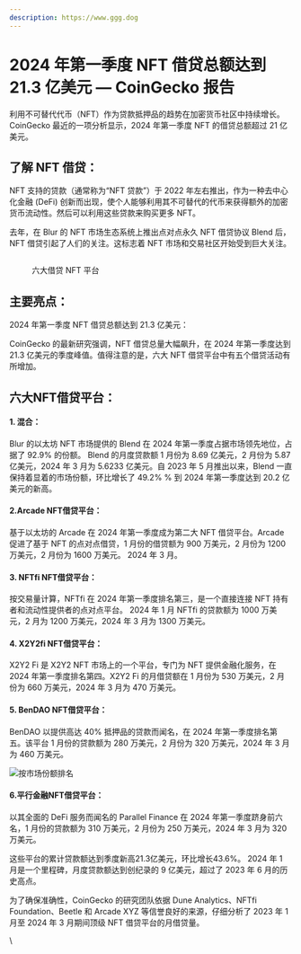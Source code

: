 ```yaml
---
description: https://www.ggg.dog
---
```


# 2024 年第一季度 NFT 借贷总额达到 21.3 亿美元 — CoinGecko 报告

利用不可替代代币（NFT）作为贷款抵押品的趋势在加密货币社区中持续增长。 CoinGecko 最近的一项分析显示，2024 年第一季度 NFT 的借贷总额超过 21 亿美元。

## 了解 NFT 借贷：

NFT 支持的贷款（通常称为“NFT 贷款”）于 2022 年左右推出，作为一种去中心化金融 (DeFi) 创新而出现，使个人能够利用其不可替代的代币来获得额外的加密货币流动性。然后可以利用这些贷款来购买更多 NFT。

去年，在 Blur 的 NFT 市场生态系统上推出点对点永久 NFT 借贷协议 Blend 后，NFT 借贷引起了人们的关注。这标志着 NFT 市场和交易社区开始受到巨大关注。

<figure><img src="https://lh7-us.googleusercontent.com/AAbh-UbG35-y-h8-o3H-tufeE6WtbrvSfFw3meZ0LyWtvugyQdagYhj1UeE9zTea5-K__flN2QW7aZPztghZP7sKK55c_ATdvQIQoO7V4lllsTHRhMkzOzPXNzSXsEpATVo1ZQYv8_zMWHN8nFJi2P8" alt=""><figcaption><p>六大借贷 NFT 平台</p></figcaption></figure>

## 主要亮点：

2024 年第一季度 NFT 借贷总额达到 21.3 亿美元：

CoinGecko 的最新研究强调，NFT 借贷总量大幅飙升，在 2024 年第一季度达到 21.3 亿美元的季度峰值。值得注意的是，六大 NFT 借贷平台中有五个借贷活动有所增加。

## 六大NFT借贷平台：

#### 1. 混合：

Blur 的以太坊 NFT 市场提供的 Blend 在 2024 年第一季度占据市场领先地位，占据了 92.9% 的份额。 Blend 的月度贷款额 1 月份为 8.69 亿美元，2 月份为 5.87 亿美元，2024 年 3 月为 5.6233 亿美元。自 2023 年 5 月推出以来，Blend 一直保持着显着的市场份额，环比增长了 49.2% % 到 2024 年第一季度达到 20.2 亿美元的新高。

#### 2.Arcade NFT借贷平台：

基于以太坊的 Arcade 在 2024 年第一季度成为第二大 NFT 借贷平台。Arcade 促进了基于 NFT 的点对点借贷，1 月份的借贷额为 900 万美元，2 月份为 1200 万美元，2 月份为 1600 万美元。 2024 年 3 月。

#### 3. NFTfi NFT借贷平台：

按交易量计算，NFTfi 在 2024 年第一季度排名第三，是一个直接连接 NFT 持有者和流动性提供者的点对点平台。 2024 年 1 月 NFTfi 的贷款额为 1000 万美元，2 月为 1200 万美元，2024 年 3 月为 1300 万美元。

#### 4. X2Y2fi NFT借贷平台：

X2Y2 Fi 是 X2Y2 NFT 市场上的一个平台，专门为 NFT 提供金融化服务，在 2024 年第一季度排名第四。X2Y2 Fi 的月借贷额在 1 月份为 530 万美元，2 月份为 660 万美元，2024 年 3 月为 470 万美元。

#### 5. BenDAO NFT借贷平台：

BenDAO 以提供高达 40% 抵押品的贷款而闻名，在 2024 年第一季度排名第五。该平台 1 月份的贷款额为 280 万美元，2 月份为 320 万美元，2024 年 3 月为 460 万美元。

![](https://lh7-us.googleusercontent.com/6S95jKpqpu0qZfxcpAkqQUndNLpGiE1ZiG1g3kkPJi3iyPbSbl7OwEE4FyU3Ri9oTAbKZQe1tswgq9UBhTUgrJIb83vO40wlg4K2VZ9TLiDlwScRH\_D7uLjg8PE505tWWyMt\_1KyqZUpftOEm3\_kbsw)按市场份额排名

#### 6.平行金融NFT借贷平台：

以其全面的 DeFi 服务而闻名的 Parallel Finance 在 2024 年第一季度跻身前六名，1 月份的贷款额为 310 万美元，2 月份为 250 万美元，2024 年 3 月为 320 万美元。

这些平台的累计贷款额达到季度新高21.3亿美元，环比增长43.6%。 2024 年 1 月是一个里程碑，月度贷款额达到创纪录的 9 亿美元，超过了 2023 年 6 月的历史高点。

为了确保准确性，CoinGecko 的研究团队依据 Dune Analytics、NFTfi Foundation、Beetle 和 Arcade XYZ 等信誉良好的来源，仔细分析了 2023 年 1 月至 2024 年 3 月期间顶级 NFT 借贷平台的月借贷量。

\
